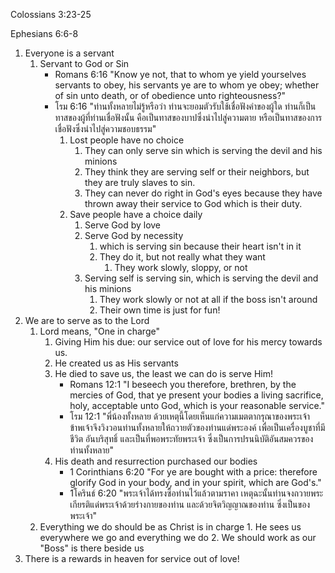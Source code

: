 Colossians 3:23-25
 
Ephesians 6:6-8

1. Everyone is a servant
	1. Servant to God or Sin
		- Romans 6:16 "Know ye not, that to whom ye yield yourselves servants to obey, his servants ye are to whom ye obey; whether of sin unto death, or of obedience unto righteousness?"
		- โรม 6:16 "ท่านทั้งหลายไม่รู้หรือว่า ท่านจะยอมตัวรับใช้เชื่อฟังคำของผู้ใด ท่านก็เป็นทาสของผู้ที่ท่านเชื่อฟังนั้น คือเป็นทาสของบาปซึ่งนำไปสู่ความตาย หรือเป็นทาสของการเชื่อฟังซึ่งนำไปสู่ความชอบธรรม"
			1. Lost people have no choice
				1. They can only serve sin which is serving the devil and his minions
				2. They think they are serving self or their neighbors, but they are truly slaves to sin.
				3. They can never do right in God's eyes because they have thrown away their service to God which is their duty.
			2. Save people have a choice daily
				1. Serve God by love
				2. Serve God by necessity
					1. which is serving sin because their heart isn't in it
					2. They do it, but not really what they want
						1. They work slowly, sloppy, or not 
				3. Serving self is serving sin, which is serving the devil and his minions
					1. They work slowly or not at all if the boss isn't around
					2. Their own time is just for fun!
2. We are to serve as to the Lord
	1. Lord means, "One in charge"
		1. Giving Him his due: our service out of love for his mercy towards us.
		2. He created us as His servants
		3. He died to save us, the least we can do is serve Him!
			- Romans 12:1 "I beseech you therefore, brethren, by the mercies of God, that ye present your bodies a living sacrifice, holy, acceptable unto God, which is your reasonable service."
			- โรม 12:1 "พี่น้องทั้งหลาย ด้วยเหตุนี้โดยเห็นแก่ความเมตตากรุณาของพระเจ้า ข้าพเจ้าจึงวิงวอนท่านทั้งหลายให้ถวายตัวของท่านแด่พระองค์ เพื่อเป็นเครื่องบูชาที่มีชีวิต อันบริสุทธิ์ และเป็นที่พอพระทัยพระเจ้า ซึ่งเป็นการปรนนิบัติอันสมควรของท่านทั้งหลาย"
		4. His death and resurrection purchased our bodies
			 - 1 Corinthians 6:20 "For ye are bought with a price: therefore glorify God in your body, and in your spirit, which are God's."
			- 1โครินธ์ 6:20 "พระเจ้าได้ทรงซื้อท่านไว้แล้วตามราคา เหตุฉะนั้นท่านจงถวายพระเกียรติแด่พระเจ้าด้วยร่างกายของท่าน และด้วยจิตวิญญาณของท่าน ซึ่งเป็นของพระเจ้า"
	2. Everything we do should be as Christ is in charge
		   1. He sees us everywhere we go and everything we do
		   2. We should work as our "Boss" is there beside us
3. There is a rewards in heaven for service out of love!